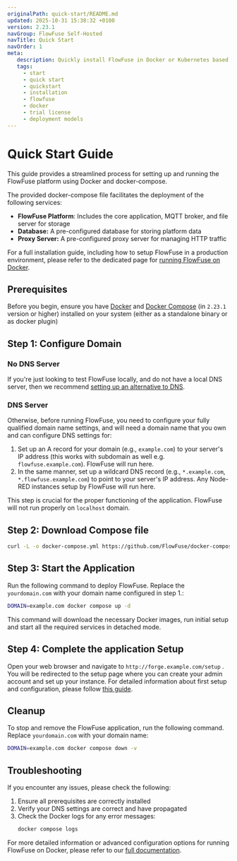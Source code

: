 ```yaml
---
originalPath: quick-start/README.md
updated: 2025-10-31 15:38:32 +0100
version: 2.23.1
navGroup: FlowFuse Self-Hosted
navTitle: Quick Start
navOrder: 1
meta:
   description: Quickly install FlowFuse in Docker or Kubernetes based environments.
   tags:
     - start
     - quick start
     - quickstart
     - installation
     - flowfuse
     - docker
     - trial license
     - deployment models
---
```


# Quick Start Guide

This guide provides a streamlined process for setting up and running the FlowFuse platform using Docker and docker-compose. 

The provided docker-compose file facilitates the deployment of the following services:
* **FlowFuse Platform**: Includes the core application, MQTT broker, and file server for storage
* **Database:** A pre-configured database for storing platform data
* **Proxy Server:** A pre-configured proxy server for managing HTTP traffic

For a full installation guide, including how to setup FlowFuse in a production environment, please refer to the dedicated page for [running FlowFuse on Docker](../install/docker/README.md).

## Prerequisites

Before you begin, ensure you have [Docker](https://docs.docker.com/engine/install/) and [Docker Compose](https://docs.docker.com/compose/install/) (in `2.23.1` version or higher) installed on your system (either as a standalone binary or as docker plugin)

## Step 1: Configure Domain

### No DNS Server

If you're just looking to test FlowFuse locally, and do not have a local DNS server, then we recommend [setting up an alternative to DNS](../install/dns-setup.md#no-local-dns-server). 

### DNS Server

Otherwise, before running FlowFuse, you need to configure your fully qualified domain name settings, and will need a domain name that you own and can configure DNS settings for:

1. Set up an A record for your domain (e.g., `example.com`) to your server's IP address (this works with subdomain as well e.g. `flowfuse.example.com`). FlowFuse will run here.
2. In the same manner, set up a wildcard DNS record (e.g., `*.example.com`, `*.flowfuse.example.com`) to point to your server's IP address. Any Node-RED instances setup by FlowFuse will run here.

This step is crucial for the proper functioning of the application. FlowFuse will not run properly on `localhost` domain.

## Step 2: Download Compose file

```bash
curl -L -o docker-compose.yml https://github.com/FlowFuse/docker-compose/releases/latest/download/docker-compose-quick-start.yml
```

## Step 3: Start the Application

Run the following command to deploy FlowFuse. Replace the  `yourdomain.com` with your domain name configured in step 1.:

```bash
DOMAIN=example.com docker compose up -d
```

This command will download the necessary Docker images, run initial setup and start all the required services in detached mode.

## Step 4: Complete the application Setup

Open your web browser and navigate to `http://forge.example.com/setup` . You will be redirected to the setup page where you can create your admin account and set up your instance.
For detailed information about first setup and configuration, please follow [this guide](../install/first-run.md).


## Cleanup

To stop and remove the FlowFuse application, run the following command. Replace `yourdomain.com` with your domain name:

```bash
DOMAIN=example.com docker compose down -v
```

## Troubleshooting

If you encounter any issues, please check the following:

1. Ensure all prerequisites are correctly installed
2. Verify your DNS settings are correct and have propagated
3. Check the Docker logs for any error messages:
   ```bash
   docker compose logs
   ```

For more detailed information or advanced configuration options for running FlowFuse on Docker, please refer to our [full documentation](../install/docker/README.md).